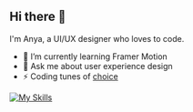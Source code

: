 ## Hi there 👋
I'm Anya, a UI/UX designer who loves to code.
- 🌱 I’m currently learning Framer Motion
- 💬 Ask me about user experience design
- ⚡ Coding tunes of [choice](https://open.spotify.com/artist/2Uvl19YbnygsyNZJP0ltM8)

[![My Skills](https://skillicons.dev/icons?i=aws,javascript,css,react,angular,figma,git,html,webstorm,angular,p5js&perline=3)](https://skillicons.dev)
